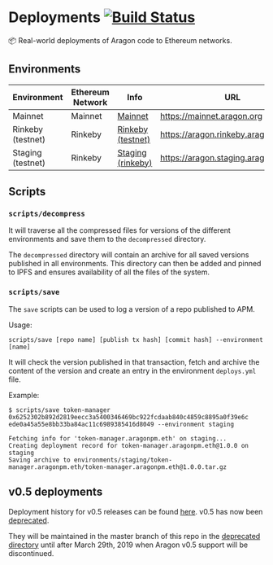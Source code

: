 # Deployments [![Build Status](https://travis-ci.org/aragon/deployments.svg?branch=master)](https://travis-ci.org/aragon/deployments)

:package: Real-world deployments of Aragon code to Ethereum networks.

## Environments

| Environment | Ethereum Network | Info | URL |
|-------------------|------------------|---------------------------------------------|-------------------------------------|
| Mainnet | Mainnet | [Mainnet](./environments/mainnet) | https://mainnet.aragon.org |
| Rinkeby (testnet) | Rinkeby | [Rinkeby (testnet)](./environments/rinkeby) | https://aragon.rinkeby.aragonpm.com |
| Staging (testnet) | Rinkeby | [Staging (rinkeby)](./environments/staging) | https://aragon.staging.aragonpm.com |

## Scripts

### `scripts/decompress`

It will traverse all the compressed files for versions of the different environments and save them to the `decompressed` directory.

The `decompressed` directory will contain an archive for all saved versions published in all environments. This directory can then be added and pinned to IPFS and ensures availability of all the files of the system.

### `scripts/save`

The `save` scripts can be used to log a version of a repo published to APM.

Usage:

```
scripts/save [repo name] [publish tx hash] [commit hash] --environment [name]
```

It will check the version published in that transaction, fetch and archive the content of the version and create an entry in the environment `deploys.yml` file.

Example:

```
$ scripts/save token-manager 0x6252302b892d2819eecc3a5400346469bc922fcdaab840c4859c8895a0f39e6c  ede0a45a55e8bb33ba84ac11c6989385416d8049 --environment staging

Fetching info for 'token-manager.aragonpm.eth' on staging...
Creating deployment record for token-manager.aragonpm.eth@1.0.0 on staging
Saving archive to environments/staging/token-manager.aragonpm.eth/token-manager.aragonpm.eth@1.0.0.tar.gz
```

## v0.5 deployments

Deployment history for v0.5 releases can be found [here](https://github.com/aragon/deployments/tree/v0.5). v0.5 has now been [deprecated](https://blog.aragon.org/deprecation-notice-on-v0-5-rinkeby-daos/).

They will be maintained in the master branch of this repo in the [deprecated directory](./deprecated) until after March 29th, 2019 when Aragon v0.5 support will be discontinued.

